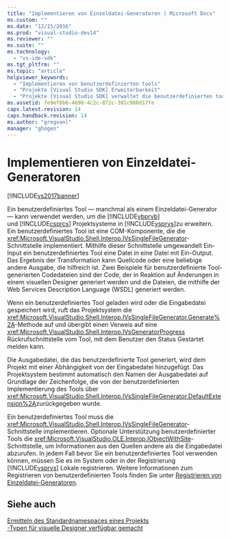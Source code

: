 ```yaml
---
title: "Implementieren von Einzeldatei-Generatoren | Microsoft Docs"
ms.custom: ""
ms.date: "12/15/2016"
ms.prod: "visual-studio-dev14"
ms.reviewer: ""
ms.suite: ""
ms.technology: 
  - "vs-ide-sdk"
ms.tgt_pltfrm: ""
ms.topic: "article"
helpviewer_keywords: 
  - "Implementieren von benutzerdefinierten tools"
  - "Projekte [Visual Studio SDK] Erweiterbarkeit"
  - "Projekte [Visual Studio SDK] verwaltet die benutzerdefinierten tools"
ms.assetid: fe9ef6b6-4690-4c2c-872c-301c980d17fe
caps.latest.revision: 14
caps.handback.revision: 14
ms.author: "gregvanl"
manager: "ghogen"
---
```

# Implementieren von Einzeldatei-Generatoren
[!INCLUDE[vs2017banner](../../code-quality/includes/vs2017banner.md)]

Ein benutzerdefiniertes Tool — manchmal als einem Einzeldatei\-Generator — kann verwendet werden, um die [!INCLUDE[vbprvb](../../code-quality/includes/vbprvb_md.md)] und [!INCLUDE[csprcs](../../data-tools/includes/csprcs_md.md)] Projektsysteme in [!INCLUDE[vsprvs](../../code-quality/includes/vsprvs_md.md)]zu erweitern.  Ein benutzerdefiniertes Tool ist eine COM\-Komponente, die die <xref:Microsoft.VisualStudio.Shell.Interop.IVsSingleFileGenerator>\-Schnittstelle implementiert.  Mithilfe dieser Schnittstelle umgewandelt Ein\-Input ein benutzerdefiniertes Tool eine Datei in eine Datei mit Ein\-Output.  Das Ergebnis der Transformation kann Quellcode oder eine beliebige andere Ausgabe, die hilfreich ist.  Zwei Beispiele für benutzerdefinierte Tool\-generierten Codedateien sind der Code, der in Reaktion auf Änderungen in einem visuellen Designer generiert werden und die Dateien, die mithilfe der Web Services Description Language \(WSDL\) generiert werden.  
  
 Wenn ein benutzerdefiniertes Tool geladen wird oder die Eingabedatei gespeichert wird, ruft das Projektsystem die <xref:Microsoft.VisualStudio.Shell.Interop.IVsSingleFileGenerator.Generate%2A>\-Methode auf und übergibt einen Verweis auf eine <xref:Microsoft.VisualStudio.Shell.Interop.IVsGeneratorProgress> Rückrufschnittstelle vom Tool, mit dem Benutzer den Status Gestartet melden kann.  
  
 Die Ausgabedatei, die das benutzerdefinierte Tool generiert, wird dem Projekt mit einer Abhängigkeit von der Eingabedatei hinzugefügt.  Das Projektsystem bestimmt automatisch den Namen der Ausgabedatei auf Grundlage der Zeichenfolge, die von der benutzerdefinierten Implementierung des Tools über <xref:Microsoft.VisualStudio.Shell.Interop.IVsSingleFileGenerator.DefaultExtension%2A>zurückgegeben wurde.  
  
 Ein benutzerdefiniertes Tool muss die <xref:Microsoft.VisualStudio.Shell.Interop.IVsSingleFileGenerator>\-Schnittstelle implementieren.  Optionale Unterstützung benutzerdefinierter Tools die <xref:Microsoft.VisualStudio.OLE.Interop.IObjectWithSite>\-Schnittstelle, um Informationen aus den Quellen andere als die Eingabedatei abzurufen.  In jedem Fall bevor Sie ein benutzerdefiniertes Tool verwenden können, müssen Sie es im System oder in der Registrierung [!INCLUDE[vsprvs](../../code-quality/includes/vsprvs_md.md)] Lokale registrieren.  Weitere Informationen zum Registrieren von benutzerdefinierten Tools finden Sie unter [Registrieren von Einzeldatei\-Generatoren](../../extensibility/internals/registering-single-file-generators.md).  
  
## Siehe auch  
 [Ermitteln des Standardnamespaces eines Projekts](../../misc/determining-the-default-namespace-of-a-project.md)   
 [\-Typen für visuelle Designer verfügbar gemacht](../../extensibility/internals/exposing-types-to-visual-designers.md)